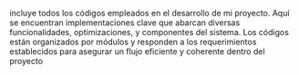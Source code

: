  incluye todos los códigos empleados en el desarrollo de mi proyecto. Aquí se encuentran implementaciones clave que abarcan diversas funcionalidades, optimizaciones, y componentes del sistema. Los códigos están organizados por módulos y responden a los requerimientos establecidos para asegurar un flujo eficiente y coherente dentro del proyecto
 
